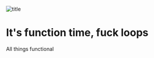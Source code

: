 ![title](https://github.com/cmdline-batcheloranator/recursion/blob/master/img/infinite.png)


# It's function time, fuck loops

All things functional
